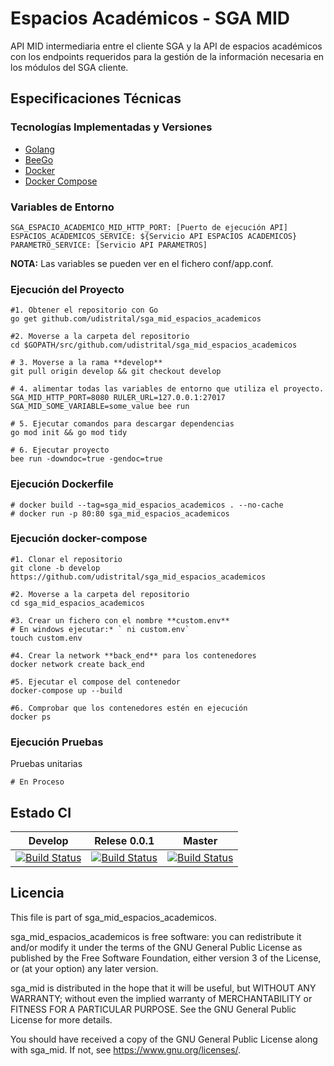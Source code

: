 # Espacios Académicos - SGA MID

API MID intermediaria entre el cliente SGA y la API de espacios académicos con los endpoints requeridos para la gestión de la información necesaria en los módulos del SGA cliente.

## Especificaciones Técnicas

### Tecnologías Implementadas y Versiones
* [Golang](https://github.com/udistrital/introduccion_oas/blob/master/instalacion_de_herramientas/golang.md)
* [BeeGo](https://github.com/udistrital/introduccion_oas/blob/master/instalacion_de_herramientas/beego.md)
* [Docker](https://docs.docker.com/engine/install/ubuntu/)
* [Docker Compose](https://docs.docker.com/compose/)


### Variables de Entorno
```shell
SGA_ESPACIO_ACADEMICO_MID_HTTP_PORT: [Puerto de ejecución API]
ESPACIOS_ACADEMICOS_SERVICE: ${Servicio API ESPACIOS ACADEMICOS}
PARAMETRO_SERVICE: [Servicio API PARAMETROS]
```
**NOTA:** Las variables se pueden ver en el fichero conf/app.conf.

### Ejecución del Proyecto
```shell
#1. Obtener el repositorio con Go
go get github.com/udistrital/sga_mid_espacios_academicos

#2. Moverse a la carpeta del repositorio
cd $GOPATH/src/github.com/udistrital/sga_mid_espacios_academicos

# 3. Moverse a la rama **develop**
git pull origin develop && git checkout develop

# 4. alimentar todas las variables de entorno que utiliza el proyecto.
SGA_MID_HTTP_PORT=8080 RULER_URL=127.0.0.1:27017 SGA_MID_SOME_VARIABLE=some_value bee run

# 5. Ejecutar comandos para descargar dependencias
go mod init && go mod tidy

# 6. Ejecutar proyecto
bee run -downdoc=true -gendoc=true
```

### Ejecución Dockerfile
```shell
# docker build --tag=sga_mid_espacios_academicos . --no-cache
# docker run -p 80:80 sga_mid_espacios_academicos
```

### Ejecución docker-compose
```shell
#1. Clonar el repositorio
git clone -b develop https://github.com/udistrital/sga_mid_espacios_academicos

#2. Moverse a la carpeta del repositorio
cd sga_mid_espacios_academicos

#3. Crear un fichero con el nombre **custom.env**
# En windows ejecutar:* ` ni custom.env`
touch custom.env

#4. Crear la network **back_end** para los contenedores
docker network create back_end

#5. Ejecutar el compose del contenedor
docker-compose up --build

#6. Comprobar que los contenedores estén en ejecución
docker ps
```

### Ejecución Pruebas

Pruebas unitarias
```shell
# En Proceso
```

## Estado CI

| Develop | Relese 0.0.1 | Master |
| -- | -- | -- |
| [![Build Status](https://hubci.portaloas.udistrital.edu.co/api/badges/udistrital/sga_mid_espacios_academicos/status.svg?ref=refs/heads/develop)](https://hubci.portaloas.udistrital.edu.co/udistrital/sga_mid_espacios_academicos) | [![Build Status](https://hubci.portaloas.udistrital.edu.co/api/badges/udistrital/sga_mid_espacios_academicos/status.svg?ref=refs/heads/release/0.0.1)](https://hubci.portaloas.udistrital.edu.co/udistrital/sga_mid_espacios_academicos) | [![Build Status](https://hubci.portaloas.udistrital.edu.co/api/badges/udistrital/sga_mid_espacios_academicos/status.svg)](https://hubci.portaloas.udistrital.edu.co/udistrital/sga_mid_espacios_academicos) |

## Licencia

This file is part of sga_mid_espacios_academicos.

sga_mid_espacios_academicos is free software: you can redistribute it and/or modify it under the terms of the GNU General Public License as published by the Free Software Foundation, either version 3 of the License, or (at your option) any later version.

sga_mid is distributed in the hope that it will be useful, but WITHOUT ANY WARRANTY; without even the implied warranty of MERCHANTABILITY or FITNESS FOR A PARTICULAR PURPOSE. See the GNU General Public License for more details.

You should have received a copy of the GNU General Public License along with sga_mid. If not, see https://www.gnu.org/licenses/.
